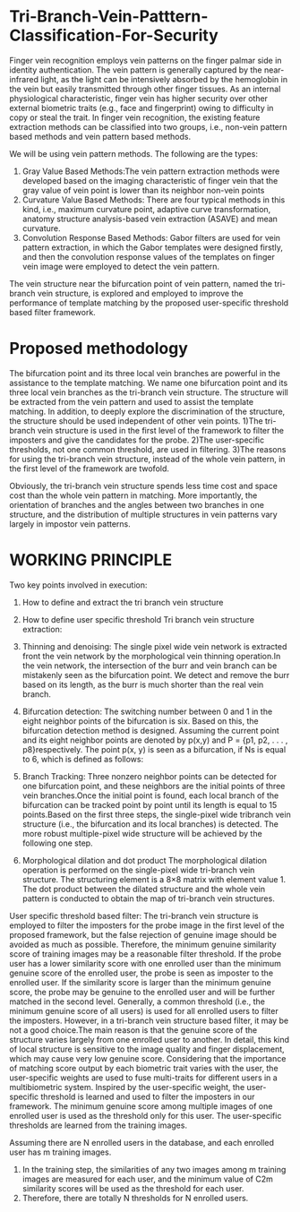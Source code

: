# Tri-Branch-Vein-Patttern-Classification-For-Security
Finger vein recognition employs vein patterns on the finger palmar side in identity
authentication. The vein pattern is generally captured by the near-infrared light, as
the light can be intensively absorbed by the hemoglobin in the vein but easily
transmitted through other finger tissues. As an internal physiological
characteristic, finger vein has higher security over other external biometric traits
(e.g., face and fingerprint) owing to difficulty in copy or steal the trait.
In finger vein recognition, the existing feature extraction methods can be classified
into two groups, i.e., non-vein pattern based methods and vein pattern based
methods.

We will be using vein pattern methods. The following are the types:
1. Gray Value Based Methods:The vein pattern extraction methods were
developed based on the imaging characteristic of finger vein that the gray value of
vein point is lower than its neighbor non-vein points
2. Curvature Value Based Methods: There are four typical methods in this kind,
i.e., maximum curvature point, adaptive curve transformation, anatomy structure
analysis-based vein extraction (ASAVE) and mean curvature.
3. Convolution Response Based Methods: Gabor filters are used for vein pattern
extraction, in which the Gabor templates were designed firstly, and then the
convolution response values of the templates on finger vein image were employed
to detect the vein pattern.

The vein structure near the bifurcation point of vein pattern, named the tri-branch
vein structure, is explored and employed to improve the performance of template
matching by the proposed user-specific threshold based filter framework.

# Proposed methodology

The bifurcation point and its three local vein branches are powerful in the
assistance to the template matching. We name one bifurcation point and its three
local vein branches as the tri-branch vein structure. The structure will be extracted
from the vein pattern and used to assist the template matching.
In addition, to deeply explore the discrimination of the structure, the structure
should be used independent of other vein points.
1)The tri-branch vein structure is used in the first level of the framework to filter
the imposters and give the candidates for the probe.
2)The user-specific thresholds, not one common threshold, are used in filtering.
3)The reasons for using the tri-branch vein structure, instead of the whole vein
pattern, in the first level of the framework are twofold.

Obviously, the tri-branch vein structure spends less time cost and space cost than
the whole vein pattern in matching. More importantly, the orientation of branches
and the angles between two branches in one structure, and the distribution of
multiple structures in vein patterns vary largely in impostor vein patterns.

# WORKING PRINCIPLE

Two key points involved in execution:
1. How to define and extract the tri branch vein structure
2. How to define user specific threshold
Tri branch vein structure extraction:

1. Thinning and denoising:
The single pixel wide vein network is extracted front the vein network by
the morphological vein thinning operation.In the vein network, the intersection of the burr and vein branch can be
mistakenly seen as the bifurcation point. We detect and remove the burr based on its length, as the burr is much
shorter than the real vein branch.

2. Bifurcation detection:
The switching number between 0 and 1 in the eight neighbor points of the
bifurcation is six. Based on this, the bifurcation detection method is designed. Assuming the current point and its eight neighbor points are denoted by p(x,y) and P = {p1, p2, . . . , p8}respectively. The point p(x, y) is seen as a bifurcation, if Ns is equal to 6, which is defined as follows:

3. Branch Tracking:
Three nonzero neighbor points can be detected for one bifurcation
point, and these neighbors are the initial points of three vein branches.Once the initial point is found, each local branch of the bifurcation
can be tracked point by point until its length is equal to 15 points.Based on the first three steps, the single-pixel wide tribranch vein
structure (i.e., the bifurcation and its local branches) is detected. The more robust multiple-pixel wide structure will be achieved by the
following one step.

4. Morphological dilation and dot product
The morphological dilation operation is performed on the single-pixel wide
tri-branch vein structure. The structuring element is a 8×8 matrix with element value 1. The dot product between the dilated structure and the whole vein pattern is conducted to obtain the map of tri-branch vein structures.

User specific threshold based filter:
The tri-branch vein structure is employed to filter the imposters for the probe
image in the first level of the proposed framework, but the false rejection of
genuine image should be avoided as much as possible. Therefore, the minimum genuine similarity score of training images may be a
reasonable filter threshold. If the probe user has a lower similarity score with one enrolled user than the
minimum genuine score of the enrolled user, the probe is seen as imposter to the
enrolled user. If the similarity score is larger than the minimum genuine score, the probe may be
genuine to the enrolled user and will be further matched in the second level. Generally, a common threshold (i.e., the minimum genuine score of all users) is used for all enrolled users to filter the imposters. However, in a tri-branch vein structure based filter, it may be not a good choice.The main reason is that the genuine score of the structure varies largely from one
enrolled user to another. In detail, this kind of local structure is sensitive to the image quality and finger
displacement, which may cause very low genuine score. Considering that the importance of matching score output by each biometric trait
varies with the user, the user-specific weights are used to fuse multi-traits for
different users in a multibiometric system. Inspired by the user-specific weight, the user-specific threshold is learned and
used to filter the imposters in our framework. The minimum genuine score among multiple images of one enrolled user is used
as the threshold only for this user. The user-specific thresholds are learned from the training images.

Assuming there are N enrolled users in the database, and each enrolled user has m
training images.
1. In the training step, the similarities of any two images among m training images
are measured for each user, and the minimum value of C2m similarity scores will
be used as the threshold for each user.
2. Therefore, there are totally N thresholds for N enrolled users.
